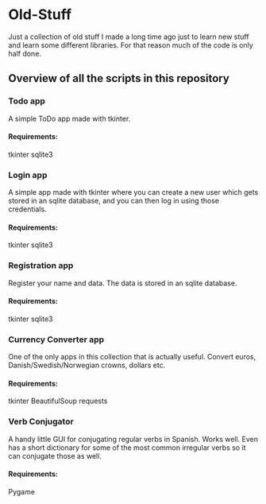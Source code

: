# Old-Stuff
Just a collection of old stuff I made a long time ago just to learn new stuff and learn some different libraries. For that reason much of the code is only half done.
## Overview of all the scripts in this repository
### Todo app
A simple ToDo app made with tkinter.
#### Requirements:
tkinter
sqlite3
### Login app
A simple app made with tkinter where you can create a new user which gets stored in an sqlite database, and you can then log in using those credentials.
#### Requirements:
tkinter
sqlite3
### Registration app
Register your name and data. The data is stored in an sqlite database.
#### Requirements:
tkinter
sqlite3
### Currency Converter app
One of the only apps in this collection that is actually useful. Convert euros, Danish/Swedish/Norwegian crowns, dollars etc.
#### Requirements:
tkinter
BeautifulSoup
requests
### Verb Conjugator
A handy little GUI for conjugating regular verbs in Spanish. Works well. Even has a short dictionary for some of the most common irregular verbs so it can conjugate those as well.
#### Requirements:
Pygame
